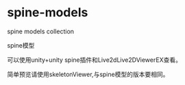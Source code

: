 # spine-models
spine models collection

spine模型

可以使用unity+unity spine插件和Live2dLive2DViewerEX查看。

简单预览请使用skeletonViewer,与spine模型的版本要相同。